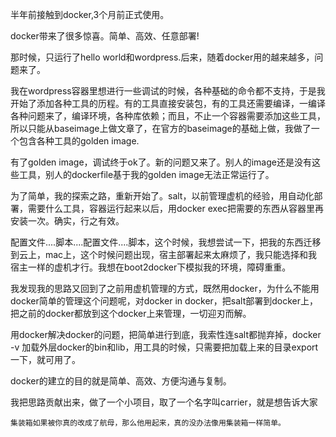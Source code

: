 
半年前接触到docker,3个月前正式使用。

docker带来了很多惊喜。简单、高效、任意部署!

那时候，只运行了hello world和wordpress.后来，随着docker用的越来越多，问题来了。

我在wordpress容器里想进行一些调试的时候，各种基础的命令都不支持，于是我开始了添加各种工具的历程。有的工具直接安装包，有的工具还需要编译，一编译各种问题来了，编译环境，各种库依赖；而且，不止一个容器需要添加这些工具，所以只能从baseimage上做文章了，在官方的baseimage的基础上做，我做了一个包含各种工具的golden image.

有了golden image，调试终于ok了。新的问题又来了。别人的image还是没有这些工具，别人的dockerfile基于我的golden image无法正常运行了。

为了简单，我的探索之路，重新开始了。salt，以前管理虚机的经验，用自动化部署，需要什么工具，容器运行起来以后，用docker exec把需要的东西从容器里再安装一次。确实，行之有效。

配置文件....脚本....配置文件....脚本，这个时候，我想尝试一下，把我的东西迁移到云上，mac上，这个时候问题出现，宿主部署起来太麻烦了，我只能选择和我宿主一样的虚机才行。我想在boot2docker下模拟我的环境，障碍重重。

我发现我的思路又回到了之前用虚机管理的方式，既然用docker，为什么不能用docker简单的管理这个问题呢，对docker in docker，把salt部署到docker上，把之前的docker都放到这个docker上来管理，一切迎刃而解。

用docker解决docker的问题，把简单进行到底，我索性连salt都抛弃掉，docker -v 加载外层docker的bin和lib，用工具的时候，只需要把加载上来的目录export一下，就可用了。

docker的建立的目的就是简单、高效、方便沟通与复制。

我把思路贡献出来，做了一个小项目，取了一个名字叫carrier，就是想告诉大家

	集装箱如果被你真的改成了航母，那么他用起来，真的没办法像用集装箱一样简单。
